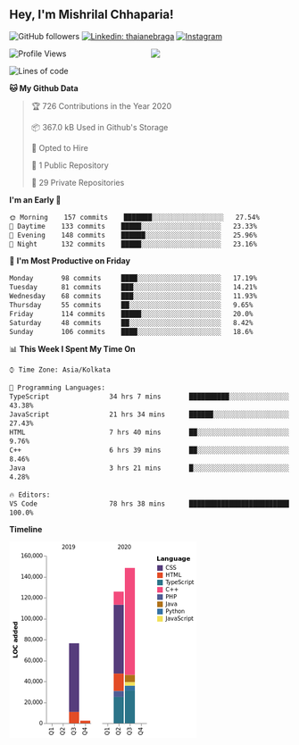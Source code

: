 <h2>Hey, I'm Mishrilal Chhaparia!</h2>

<!-- ![Mishrilal's github stats](https://github-readme-stats.vercel.app/api?username=mishrilal&theme=blue-green&show_icons=true&count_private=true) -->
![GitHub followers](https://img.shields.io/github/followers/mishrilal?color=181717&label=Follow%20%40mishrilal&logo=Github&style=for-the-badge)
[![Linkedin: thaianebraga](https://img.shields.io/badge/linkedin-%230077B5.svg?&style=for-the-badge&logo=linkedin&logoColor=white&link=https://www.linkedin.com/in/mishrilal-chhaparia-074969192/)](https://www.linkedin.com/in/mishrilal-chhaparia-074969192/)
[![Instagram](https://img.shields.io/badge/instagram-%23E4405F.svg?&style=for-the-badge&logo=instagram&logoColor=white&link=https://www.instagram.com/am_mishri/)](https://www.instagram.com/am_mishri/)


<img align='right' src="https://avatars1.githubusercontent.com/u/53535840?s=400&u=ccbf62c3091d7277d104d3666e4598207f27c197&v=4" width="250">

<!--START_SECTION:waka-->
![Profile Views](http://img.shields.io/badge/Profile%20Views-0-blue)

![Lines of code](https://img.shields.io/badge/From%20Hello%20World%20I%27ve%20Written-292171%20lines%20of%20code-blue)

**🐱 My Github Data** 

> 🏆 726 Contributions in the Year 2020
 > 
> 📦 367.0 kB Used in Github's Storage 
 > 
> 💼 Opted to Hire
 > 
> 📜 1 Public Repository 
 > 
> 🔑 29 Private Repositories 

**I'm an Early 🐤** 

```text
🌞 Morning    157 commits    ███████░░░░░░░░░░░░░░░░░░   27.54% 
🌆 Daytime    133 commits    █████░░░░░░░░░░░░░░░░░░░░   23.33% 
🌃 Evening    148 commits    ██████░░░░░░░░░░░░░░░░░░░   25.96% 
🌙 Night      132 commits    █████░░░░░░░░░░░░░░░░░░░░   23.16%

```
📅 **I'm Most Productive on Friday** 

```text
Monday       98 commits     ████░░░░░░░░░░░░░░░░░░░░░   17.19% 
Tuesday      81 commits     ███░░░░░░░░░░░░░░░░░░░░░░   14.21% 
Wednesday    68 commits     ███░░░░░░░░░░░░░░░░░░░░░░   11.93% 
Thursday     55 commits     ██░░░░░░░░░░░░░░░░░░░░░░░   9.65% 
Friday       114 commits    █████░░░░░░░░░░░░░░░░░░░░   20.0% 
Saturday     48 commits     ██░░░░░░░░░░░░░░░░░░░░░░░   8.42% 
Sunday       106 commits    ████░░░░░░░░░░░░░░░░░░░░░   18.6%

```


📊 **This Week I Spent My Time On** 

```text
⌚︎ Time Zone: Asia/Kolkata

💬 Programming Languages: 
TypeScript               34 hrs 7 mins       ██████████░░░░░░░░░░░░░░░   43.38% 
JavaScript               21 hrs 34 mins      ██████░░░░░░░░░░░░░░░░░░░   27.43% 
HTML                     7 hrs 40 mins       ██░░░░░░░░░░░░░░░░░░░░░░░   9.76% 
C++                      6 hrs 39 mins       ██░░░░░░░░░░░░░░░░░░░░░░░   8.46% 
Java                     3 hrs 21 mins       █░░░░░░░░░░░░░░░░░░░░░░░░   4.28%

🔥 Editors: 
VS Code                  78 hrs 38 mins      █████████████████████████   100.0%

```

**Timeline**

![Chart not found](https://github.com/mishrilal/mishrilal/blob/master/charts/bar_graph.png) 


<!--END_SECTION:waka-->
